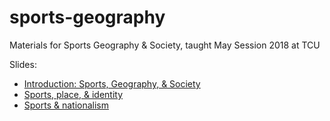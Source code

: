 # sports-geography
Materials for Sports Geography &amp; Society, taught May Session 2018 at TCU

Slides: 

* [Introduction: Sports, Geography, & Society](https://walkerke.github.io/sports-geography/introduction/#1)
* [Sports, place, & identity](https://walkerke.github.io/sports-geography/place-identity/#1)
* [Sports & nationalism](https://walkerke.github.io/sports-geography/nationalism/#1)

